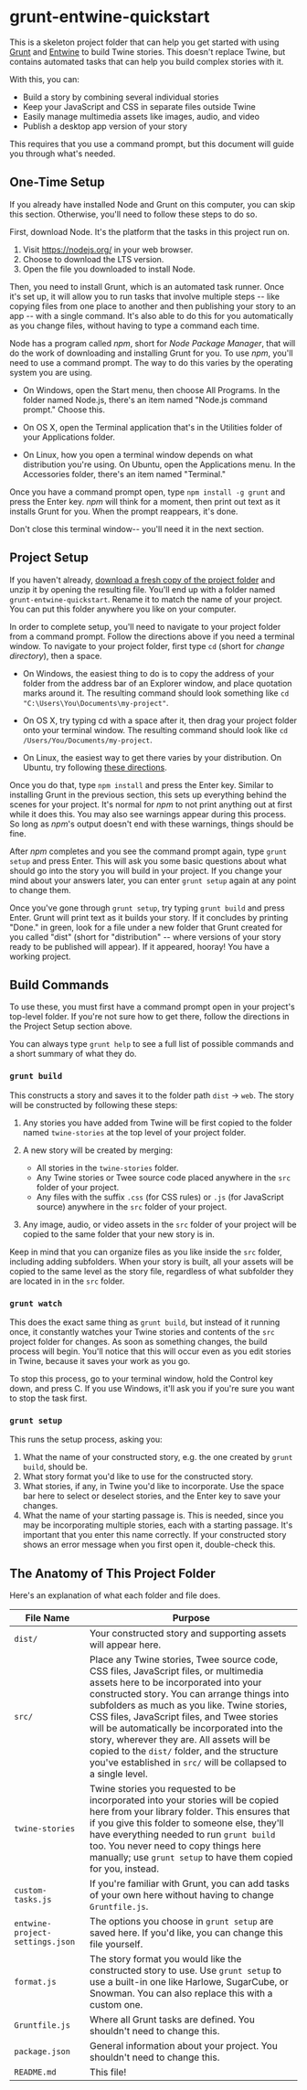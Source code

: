 grunt-entwine-quickstart
========================

This is a skeleton project folder that can help you get started with using [Grunt](grunt) and [Entwine](entwine) to build Twine stories. This doesn't replace Twine, but contains automated tasks that can help you build complex stories with it.

With this, you can:

  * Build a story by combining several individual stories
  * Keep your JavaScript and CSS in separate files outside Twine
  * Easily manage multimedia assets like images, audio, and video
  * Publish a desktop app version of your story

This requires that you use a command prompt, but this document will guide you through what's needed.

[grunt]: http://gruntjs.com
[entwine]: https://bitbucket.org/klembot/twine-utils


One-Time Setup
--------------

If you already have installed Node and Grunt on this computer, you can skip this section. Otherwise, you'll need to follow these steps to do so.

First, download Node. It's the platform that the tasks in this project run on.

  1. Visit https://nodejs.org/ in your web browser.
  2. Choose to download the LTS version.
  3. Open the file you downloaded to install Node.

Then, you need to install Grunt, which is an automated task runner. Once it's set up, it will allow you to run tasks that involve multiple steps -- like copying files from one place to another and then publishing your story to an app -- with a single command. It's also able to do this for you automatically as you change files, without having to type a command each time.

Node has a program called _npm_, short for _Node Package Manager_, that will do the work of downloading and installing Grunt for you. To use _npm_, you'll need to use a command prompt. The way to do this varies by the operating system you are using.

  * On Windows, open the Start menu, then choose All Programs. In the folder named Node.js, there's an item named "Node.js command prompt." Choose this.

  * On OS X, open the Terminal application that's in the Utilities folder of your Applications folder.

  * On Linux, how you open a terminal window depends on what distribution you're using. On Ubuntu, open the Applications menu. In the Accessories folder, there's an item named "Terminal."

Once you have a command prompt open, type ``npm install -g grunt`` and press the Enter key. _npm_ will think for a moment, then print out text as it installs Grunt for you. When the prompt reappears, it's done.

Don't close this terminal window-- you'll need it in the next section.


Project Setup
-------------

If you haven't already, [download a fresh copy of the project folder](download) and unzip it by opening the resulting file. You'll end up with a folder named `grunt-entwine-quickstart`. Rename it to match the name of your project. You can put this folder anywhere you like on your computer.

[download]: https://bitbucket.org/klembot/grunt-entwine-quickstart/get/tip.zip

In order to complete setup, you'll need to navigate to your project folder from a command prompt. Follow the directions above if you need a terminal window. To navigate to your project folder, first type `cd` (short for _change directory_), then a space.

  * On Windows, the easiest thing to do is to copy the address of your folder from the address bar of an Explorer window, and place quotation marks around it. The resulting command should look something like `cd "C:\Users\You\Documents\my-project"`.

  * On OS X, try typing cd with a space after it, then drag your project folder onto your terminal window. The resulting command should look like `cd /Users/You/Documents/my-project`.

  * On Linux, the easiest way to get there varies by your distribution. On Ubuntu, try following [these directions](http://www.howtogeek.com/192865/how-to-open-terminal-to-a-specific-folder-in-ubuntus-file-browser/).

Once you do that, type `npm install` and press the Enter key. Similar to installing Grunt in the previous section, this sets up everything behind the scenes for your project. It's normal for _npm_ to not print anything out at first while it does this. You may also see warnings appear during this process.  So long as _npm_'s output doesn't end with these warnings, things should be fine.

After _npm_ completes and you see the command prompt again, type `grunt setup` and press Enter. This will ask you some basic questions about what should go into the story you will build in your project. If you change your mind about your answers later, you can enter `grunt setup` again at any point to change them.

Once you've gone through `grunt setup`, try typing `grunt build` and press Enter. Grunt will print text as it builds your story. If it concludes by printing "Done." in green, look for a file under a new folder that Grunt created for you called "dist" (short for "distribution" -- where versions of your story ready to be published will appear). If it appeared, hooray! You have a working project.


Build Commands
--------------

To use these, you must first have a command prompt open in your project's top-level folder. If you're not sure how to get there, follow the directions in the Project Setup section above.

You can always type `grunt help` to see a full list of possible commands and a short summary of what they do.

### `grunt build`

This constructs a story and saves it to the folder path `dist` -> `web`. The story will be constructed by following these steps:

  1. Any stories you have added from Twine will be first copied to the
     folder named `twine-stories` at the top level of your project folder.

  2. A new story will be created by merging:
     - All stories in the `twine-stories` folder.
     - Any Twine stories or Twee source code placed anywhere in the `src` folder of your project.
     - Any files with the suffix `.css` (for CSS rules) or `.js` (for JavaScript source) anywhere in the `src` folder of your project.
  
  3. Any image, audio, or video assets in the `src` folder of your project will be copied to the same folder that your new story is in.
     
Keep in mind that you can organize files as you like inside the `src` folder, including adding subfolders. When your story is built, all your assets will be copied to the same level as the story file, regardless of what subfolder they are located in in the `src` folder.
    
### `grunt watch`

This does the exact same thing as `grunt build`, but instead of it running once, it constantly watches your Twine stories and contents of the `src` project folder for changes. As soon as something changes, the build process will begin. You'll notice that this will occur even as you edit stories in Twine, because it saves your work as you go.

To stop this process, go to your terminal window, hold the Control key down, and press C. If you use Windows, it'll ask you if you're sure you want to stop the task first.

### `grunt setup`

This runs the setup process, asking you:

  1. What the name of your constructed story, e.g. the one created by `grunt build`, should be.
  2. What story format you'd like to use for the constructed story.
  3. What stories, if any, in Twine you'd like to incorporate. Use the space bar here to select or deselect stories, and the Enter key to save your changes.
  4. What the name of your starting passage is. This is needed, since you may be incorporating multiple stories, each with a starting passage. It's important that you enter this name correctly. If your constructed story shows an error message when you first open it, double-check this.

  
The Anatomy of This Project Folder
----------------------------------

Here's an explanation of what each folder and file does.

| File Name | Purpose |
|-----------|---------|
|`dist/`    | Your constructed story and supporting assets will appear here. |
|`src/`     | Place any Twine stories, Twee source code, CSS files, JavaScript files, or multimedia assets here to be incorporated into your constructed story. You can arrange things into subfolders as much as you like. Twine stories, CSS files, JavaScript files, and Twee stories will be automatically be incorporated into the story, wherever they are. All assets will be copied to the `dist/` folder, and the structure you've established in `src/` will be collapsed to a single level. |
| `twine-stories` | Twine stories you requested to be incorporated into your stories will be copied here from your library folder. This ensures that if you give this folder to someone else, they'll have everything needed to run `grunt build` too. You never need to copy things here manually; use `grunt setup` to have them copied for you, instead. |
| `custom-tasks.js` | If you're familiar with Grunt, you can add tasks of your own here without having to change `Gruntfile.js`. |
| `entwine-project-settings.json` | The options you choose in `grunt setup` are saved here. If you'd like, you can change this file yourself. |
| `format.js` | The story format you would like the constructed story to use. Use `grunt setup` to use a built-in one like Harlowe, SugarCube, or Snowman. You can also replace this with a custom one. |
| `Gruntfile.js` | Where all Grunt tasks are defined. You shouldn't need to change this. |
| `package.json` | General information about your project. You shouldn't need to change this. |
| `README.md` | This file! |